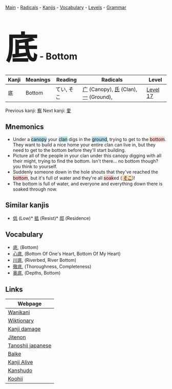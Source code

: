 <style> bigfont {font-size: 100px}</style>
[Main](../index.md) -
[Radicals](../radicals.md) -
[Kanjis](../kanjis.md) -
[Vocabulary](../vocabulary.md) -
[Levels](../levels.md) -
[Grammar](../grammar.md)
# <bigfont> 底</bigfont> - Bottom 

| Kanji | Meanings | Reading | Radicals | Level |
| --- | --- | --- | --- | --- |
| 底 | Bottom | てい, そこ | [广](../radicals/广.md) (Canopy), [氏](../radicals/氏.md) (Clan), [一](../radicals/一.md) (Ground),  | [Level 17](../levels/wk_level17.md) |

Previous kanji: [察](察.md) Next kanji: [愛](愛.md) 

## Mnemonics
 * Under a <span style="background-color:#ADD8E6"> canopy</span> your <span style="background-color:#ADD8E6"> clan</span> digs in the <span style="background-color:#ADD8E6"> ground</span>, trying to get to the <span style="background-color:#ffcccb"> bottom</span>. They want to build a nice home your entire clan can live in, but they need to get to the bottom before they'll start building.
* Picture all of the people in your clan under this canopy digging with all their might, trying to find the bottom. Isn't there... no bottom though? you think to yourself.
* Suddenly someone down in the hole shouts that they've reached the <span style="background-color:#ffcccb"> bottom</span>, but it's full of water and they're all <span style="background-color:#ffcccb"> soak</span>ed (<span style="background-color:#fed8b1"> [そこ](https://jisho.org/search/そこ)</span>)!
* The bottom is full of water, and everyone and everything down there is soaked through now.


## Similar kanjis
 * [低](低.md) (Low)* [抵](抵.md) (Resist)* [邸](邸.md) (Residence)


## Vocabulary
 * [底](../vocabulary/底.md), (Bottom)
* [心底](../vocabulary/底.md), (Bottom Of One's Heart, Bottom Of My Heart)
* [川底](../vocabulary/底.md), (Riverbed, River Bottom)
* [徹底](../vocabulary/底.md), (Thoroughness, Completeness)
* [奥底](../vocabulary/底.md), (Depths, Bottom)



## Links 

| Webpage |
| --- |
| [Wanikani          ](https://www.wanikani.com/kanji/底) |
| [Wiktionary        ](https://en.wiktionary.org/wiki/底) |
| [Kanji damage      ](http://www.kanjidamage.com/kanji/search?utf8=✓&q=底) |
| [Jitenon           ](https://jitenon.com/kanji/底) |
| [Tanoshii japanese ](https://www.tanoshiijapanese.com/dictionary/kanji.cfm?k=底) |
| [Baike             ](https://baike.baidu.com/item/底) |
| [Kanji Alive       ](https://app.kanjialive.com/底) |
| [Kanshudo          ](https://www.kanshudo.com/searchmn?q=底) |
| [Koohii            ](https://kanji.koohii.com/study/kanji/底) |
